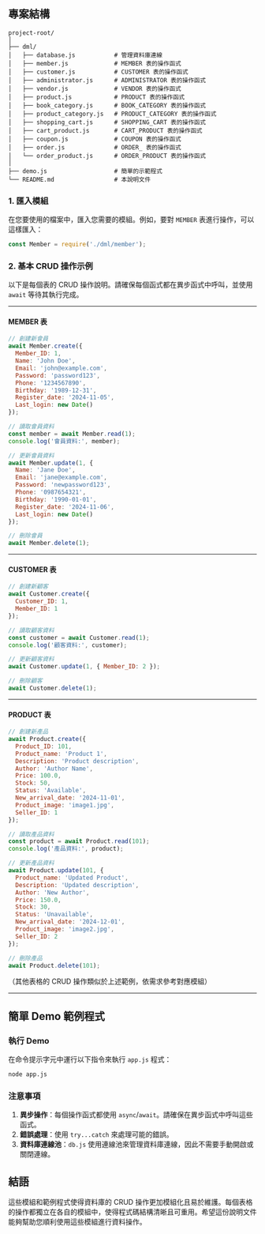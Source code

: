 ## 專案結構

```plaintext
project-root/
│
├── dml/
│   ├── database.js           # 管理資料庫連線
│   ├── member.js             # MEMBER 表的操作函式
│   ├── customer.js           # CUSTOMER 表的操作函式
│   ├── administrator.js      # ADMINISTRATOR 表的操作函式
│   ├── vendor.js             # VENDOR 表的操作函式
│   ├── product.js            # PRODUCT 表的操作函式
│   ├── book_category.js      # BOOK_CATEGORY 表的操作函式
│   ├── product_category.js   # PRODUCT_CATEGORY 表的操作函式
│   ├── shopping_cart.js      # SHOPPING_CART 表的操作函式
│   ├── cart_product.js       # CART_PRODUCT 表的操作函式
│   ├── coupon.js             # COUPON 表的操作函式
│   ├── order.js              # ORDER_ 表的操作函式
│   └── order_product.js      # ORDER_PRODUCT 表的操作函式
│
├── demo.js                   # 簡單的示範程式
└── README.md                 # 本說明文件
```

### 1. 匯入模組

在您要使用的檔案中，匯入您需要的模組。例如，要對 `MEMBER` 表進行操作，可以這樣匯入：

```javascript
const Member = require('./dml/member');
```

### 2. 基本 CRUD 操作示例

以下是每個表的 CRUD 操作說明。請確保每個函式都在異步函式中呼叫，並使用 `await` 等待其執行完成。

---

#### MEMBER 表

```javascript
// 創建新會員
await Member.create({
  Member_ID: 1,
  Name: 'John Doe',
  Email: 'john@example.com',
  Password: 'password123',
  Phone: '1234567890',
  Birthday: '1989-12-31',
  Register_date: '2024-11-05',
  Last_login: new Date()
});

// 讀取會員資料
const member = await Member.read(1);
console.log('會員資料:', member);

// 更新會員資料
await Member.update(1, {
  Name: 'Jane Doe',
  Email: 'jane@example.com',
  Password: 'newpassword123',
  Phone: '0987654321',
  Birthday: '1990-01-01',
  Register_date: '2024-11-06',
  Last_login: new Date()
});

// 刪除會員
await Member.delete(1);
```

---

#### CUSTOMER 表

```javascript
// 創建新顧客
await Customer.create({
  Customer_ID: 1,
  Member_ID: 1
});

// 讀取顧客資料
const customer = await Customer.read(1);
console.log('顧客資料:', customer);

// 更新顧客資料
await Customer.update(1, { Member_ID: 2 });

// 刪除顧客
await Customer.delete(1);
```

---

#### PRODUCT 表

```javascript
// 創建新產品
await Product.create({
  Product_ID: 101,
  Product_name: 'Product 1',
  Description: 'Product description',
  Author: 'Author Name',
  Price: 100.0,
  Stock: 50,
  Status: 'Available',
  New_arrival_date: '2024-11-01',
  Product_image: 'image1.jpg',
  Seller_ID: 1
});

// 讀取產品資料
const product = await Product.read(101);
console.log('產品資料:', product);

// 更新產品資料
await Product.update(101, {
  Product_name: 'Updated Product',
  Description: 'Updated description',
  Author: 'New Author',
  Price: 150.0,
  Stock: 30,
  Status: 'Unavailable',
  New_arrival_date: '2024-12-01',
  Product_image: 'image2.jpg',
  Seller_ID: 2
});

// 刪除產品
await Product.delete(101);
```

（其他表格的 CRUD 操作類似於上述範例，依需求參考對應模組）

---

## 簡單 Demo 範例程式

### 執行 Demo

在命令提示字元中運行以下指令來執行 `app.js` 程式：

```bash
node app.js
```

### 注意事項

1. **異步操作**：每個操作函式都使用 `async`/`await`。請確保在異步函式中呼叫這些函式。
2. **錯誤處理**：使用 `try...catch` 來處理可能的錯誤。
3. **資料庫連線池**：`db.js` 使用連線池來管理資料庫連線，因此不需要手動開啟或關閉連線。

## 結語

這些模組和範例程式使得資料庫的 CRUD 操作更加模組化且易於維護。每個表格的操作都獨立在各自的模組中，使得程式碼結構清晰且可重用。希望這份說明文件能夠幫助您順利使用這些模組進行資料操作。